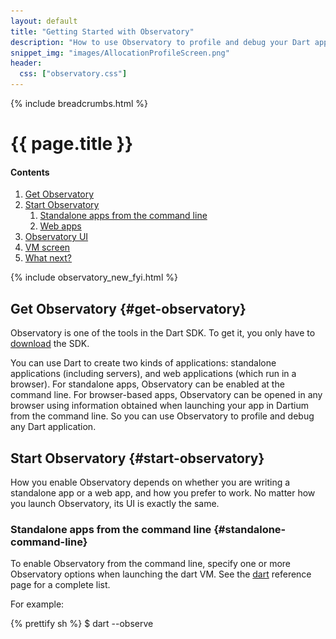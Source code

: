 ```yaml
---
layout: default
title: "Getting Started with Observatory"
description: "How to use Observatory to profile and debug your Dart application."
snippet_img: "images/AllocationProfileScreen.png"
header:
  css: ["observatory.css"]
---
```


{% include breadcrumbs.html %}

# {{ page.title }}

<h4>Contents</h4>
<ol class="toc">
  <li> <a href="#get-observatory">Get Observatory</a> </li>
  <li> <a href="#start-observatory">Start Observatory</a>
  <ol class="toc">
    <li> <a href="#standalone-command-line">Standalone apps from the command line</a> </li>
    <li> <a href="#web-launch">Web apps</a> </li>
  </ol> </li>
  <li> <a href="#observatory-ui">Observatory UI</a> </li>
  <li> <a href="#vm-screen">VM screen</a> </li>
  <li> <a href="#what-next">What next?</a> </li>
</ol>

{% include observatory_new_fyi.html %}

## Get Observatory {#get-observatory}

Observatory is one of the tools in the Dart SDK. To get it,
you only have to [download](/downloads/) the SDK.

You can use Dart to create two kinds of applications:
standalone applications (including servers),
and web applications (which run in a browser).
For standalone apps,
Observatory can be enabled at the command line.
For browser-based apps,
Observatory can be opened in any browser
using information obtained when launching
your app in Dartium from the command line.
So you can use Observatory to profile and debug any Dart application.

## Start Observatory {#start-observatory}

How you enable Observatory depends on whether you are writing a
standalone app or a web app, and how you prefer to work.
No matter how you launch Observatory, its UI is exactly the same.

### Standalone apps from the command line {#standalone-command-line}

To enable Observatory from the command line, specify one or more 
Observatory options when launching the dart VM. See the
[dart](/tools/dart-vm/#observatory) reference page for a complete list.

For example:

{% prettify sh %}
$ dart --observe <script>.dart
{% endprettify %}

Open a browser to `http://localhost:8181` to see the Observatory UI.

By default, the VM service binds to localhost&mdash;it only accepts
connections coming from the same machine. 
To access a VM running on another machine, you need to forward the
port the VM service is bound to. If the target machine is Linux or Mac
running ssdh, you can forward the port over ssh like so:

{% prettify sh %}
ssh -L8181:127.0.0.1:8181 user@targetmachine
{% endprettify %}

You can also retroactively enable the VM service for a running
process on Linux or Mac by sending the process `SIGQUIT`
(perhaps you have a long-running server that started misbehaving
and you want to investigate why). The process then displays the
port that the VM service is bound to on its stdout.

{% prettify sh %}
$ ps ax | grep dart
<pid> pts/61   Sl+    0:01 dart example.dart
$ kill -s SIGQUIT <pid>
Observatory listening on http://127.0.0.1:<port>
{% endprettify %}

### Web apps {#web-launch}

Launch your app in Dartium. You can do this in WebStorm, for example,
by right-clicking `index.html` and selecting
**Run 'index.html'** from the pop-up menu.

In Dartium, select **View > Developer > JavaScript Console**
to bring up the console. You will see something like the following:

{% prettify sh %}
Observatory listening on http://127.0.0.1:56246
{% endprettify %}

Clicking the URL opens Observatory in a new tab.

You can also launch your web app in Dartium from the command line.
The following example launches Dartium with the sunflower sample and
specifies several flags that are useful for Observatory.
For more information,
see the [dart reference](/tools/dart-vm/#observatory) page.

Mac OS:

{% prettify sh %}
cd <path-to-demo>/sunflower/web
<path-to-Dartium>/Chromium.app/Contents/MacOS/Chromium --DART_FLAGS="--steal_breakpoints --pause-isolates-on-start" sunflower.html
{% endprettify %}

Windows:

{% prettify sh %}
cd <path-to-demo>\sunflower\web
<path-to-Dartium>\Chromium\Application\chromium.exe --DART_FLAGS="--steal_breakpoints --pause-isolates-on-start" sunflower.html
{% endprettify %}

Linux:

{% prettify sh %}
cd <path-to-demo>/sunflower/web
<path-to-Dartium>/chromium-browser --DART_FLAGS="--steal_breakpoints --pause-isolates-on-start" sunflower.html
{% endprettify %}

The command-line output includes a line similar to the following:

{% prettify none %}
Observatory listening on http://127.0.0.1:49621
{% endprettify %}

Open this URL in any browser to bring up Observatory.

## Observatory UI {#observatory-ui}

Observatory uses a browser-based UI&mdash;the UI is the same no
matter how it is launched.

A solid blue bar appears at the top of most screens. The word
**Observatory** is on the left. In some screens,
a **Refresh** button is on the right.
You can resample the information at any time using the Refresh button.
There may also be other buttons on the right that are specific to
a particular screen, such as the **Clear** button in the CPU Profile screen.

<img src="images/ObservatoryBar.png" alt="The Observatory navigation bar">

A breadcrumb trail, inside the blue bar, shows where you are in the 
Observatory UI.  You can click items in the breadcrumb trail to
navigate to other parts of the UI.

If you hover over the items in the breadcrumb bar, drop-down menus
provide additional functionality for each screens. As shown in the
following screenshot, hovering over the root isolate, `profile.dart$main`
in this example, brings up a menu that includes
_debugger_, _cpu profile_, _allocation profile_, and _heap map_.

<img src="images/ObservatoryBreadCrumb.png" alt="A sample Observatory breadcrumb trail">

You can return to the [VM screen](screens.html#vm-screen) at any time by
clicking **Observatory** in the breadcrumb bar.

The next section describes the VM screen, Observatory's landing page.
For a comprehensive list of all screens,
see [Screens in Observatory](screens.html).

## VM screen {#vm-screen}

When you first connect to Observatory, it opens the VM screen,
which reflects information available at the moment the app was sampled.
For example:

<img src="images/ObservatoryVM.png" alt="A sample VM screen for Observatory">

To update the information, click the **Refresh** button in the upper
right corner.

The displayed information includes:

version
: When the VM was built and for which architecture.

started at
: The time stamp when the VM was started.

uptime
: How long the VM has been running.

refreshed at
: When the data was last sampled.

type checks enabled
: True if the VM is checking for type errors.

asserts enabled
: True if assertion statements are evaluated by the VM.

pid
: The process ID.

Below the VM information is a list of isolates.
Every app has an initial isolate named `<file>.dart$main`.

<img src="images/VM-IsolateList.png" alt="List of isolates on the VM screen">

For each isolate, a pie chart shows the breakdown of the activities of the
VM. For more information on the meaning of these activities,
see [User and VM Tags](tags.html).

A list of links take you to various Observatory screens. For more
information, see [Screens in Observatory](screens.html).

Clicking the isolate's name brings up an isolate screen,
with detailed information about that isolate. 
For more information, see [Isolate](isolate.html).

## What next? {#what-next}

Where you should go next depends on what questions you'd like to answer.

Unfamiliar with the terminology?
: [Glossary of VM Terms](glossary.html)

Want to find screens and features in the UI?
: [Screens in Observatory](screens.html)

Want to see where your app is spending its time?
: [CPU Profile](cpu-profile.html)

And dive into "power" profiling?
: [User and VM Tags](tags.html)

Want to set breakpoints?
: [Debugger](debugger.html)

Or collect metrics about your app?
: [Metrics](metrics.html)

Curious about memory allocation?
: [Allocation Profile](allocation-profile.html)<br>

And possible memory fragmentation?
: [Heap Map](heap-map.html)

Want to query (or modify) Dart code?
: [Evaluating Expressions](evaluate.html)

Want to see if your code has executed?
: [Code Coverage](code-coverage.html)

Want a stack trace?
: [Debugger](debugger.html)

Want to know the state of the root isolate or another isolate?
: [Isolate](isolate.html)

{% include observatory_footer.html %}

